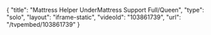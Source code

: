 {
    "title": "Mattress Helper UnderMattress Support Full\/Queen",
    "type": "solo",
    "layout": "iframe-static",
    "videoId": "103861739",
    "url": "\/tvpembed\/103861739"
}